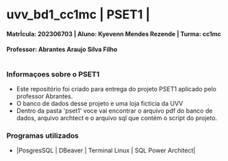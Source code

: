 # uvv_bd1_cc1mc | PSET1 |
#### MatrÍcula: 202306703 | Aluno: Kyevenn Mendes Rezende | Turma: cc1mc
#### Professor: Abrantes Araujo Silva Filho
#
### Informaçoes sobre o PSET1
- Este repositório foi criado para entrega do projeto PSET1 aplicado pelo professor Abrantes.
- O banco de dados desse projeto e uma loja ficticia da UVV 
- Dentro da pasta 'pset1' voce vai encontrar o arquivo pdf do banco de dados,
arquivo archtect e o arquivo sql que contém o script do projeto.

### Programas utilizados
- |PosgresSQL | DBeaver | Terminal Linux | SQL Power Architect|
